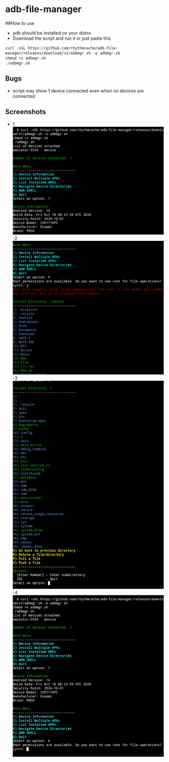 # adb-file-manager

##How to use
- adb should be installed on your distro
- Download the script and run it
or just paste this
```
curl -sSL https://github.com/rhythmcache/adb-file-manager/releases/download/v1/adbmgr.sh -o adbmgr.sh
chmod +x adbmgr.sh
./adbmgr.sh
```
## Bugs
- script  may show 1 device connected even when no devices are connected

## Screenshots
- 1
![Screenshot 1](screenshots/Screenshot_20241108-100443_Termux.png)  
-2
![Screenshot 2](screenshots/Screenshot_20241108-100509_Termux.png)  
-3
![Screenshot 3](screenshots/Screenshot_20241108-100616_Termux.png)  
-4
![Screenshot 4](screenshots/IMG_20241108_100819.png)
